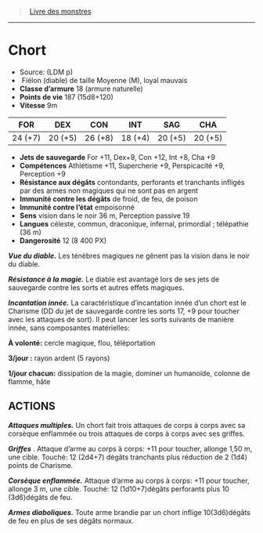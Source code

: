 ﻿> [Livre des monstres](tome_of_beasts.md)

---

# Chort

- Source: (LDM p)
-  Fiélon (diable) de taille Moyenne (M), loyal mauvais
- **Classe d’armure** 18 (armure naturelle)
- **Points de vie** 187 (15d8+120)
- **Vitesse** 9m

|FOR|DEX|CON|INT|SAG|CHA|
|---|---|---|---|---|---|
|24 (+7)|20 (+5)|26 (+8)|18 (+4)|20 (+5)|20 (+5)|

- **Jets de sauvegarde** For +11, Dex+9, Con +12, Int +8, Cha +9
- **Compétences** Athlétisme +11, Supercherie +9, Perspicacité +9, Perception +9
- **Résistance aux dégâts** contondants, perforants et tranchants infligés par des armes non magiques qui ne sont pas en argent
- **Immunité contre les dégâts** de froid, de feu, de poison
- **Immunité contre l’état** empoisonné
- **Sens** vision dans le noir 36 m, Perception passive 19
- **Langues** céleste, commun, draconique, infernal, primordial ; télépathie (36 m)
- **Dangerosité** 12 (8 400 PX)

**_Vue du diable._** Les ténèbres magiques ne gênent pas la vision dans le noir du diable.

**_Résistance à la magie._** Le diable est avantagé lors de ses jets de sauvegarde contre les sorts et autres effets magiques.

**_Incantation innée._** La caractéristique d’incantation innée d’un chort est le Charisme (DD du jet de sauvegarde contre les sorts 17, +9 pour toucher avec les attaques de sort). Il peut lancer les sorts suivants de manière innée, sans composantes matérielles:

**À volonté:** cercle magique, flou, téléportation

**3/jour :** rayon ardent (5 rayons)

**1/jour chacun:** dissipation de la magie, dominer un humanoïde, colonne de flamme, hâte

## ACTIONS

**_Attaques multiples._** Un chort fait trois attaques de corps à corps avec sa corsèque enflammée ou trois attaques de corps à corps avec ses griffes.

**_Griffes_** . Attaque d’arme au corps à corps: +11 pour toucher, allonge 1,50 m, une cible. Touché: 12 (2d4+7) dégâts tranchants plus réduction de 2 (1d4) points de Charisme.

**_Corsèque enflammée._** Attaque d’arme au corps à corps: +11 pour toucher, allonge 3 m, une cible. Touché: 12 (1d10+7)dégâts perforants plus 10 (3d6)dégâts de feu.

**_Armes diaboliques._** Toute arme brandie par un chort inflige 10(3d6)dégâts de feu en plus de ses dégâts normaux.

